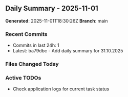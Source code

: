## Daily Summary - 2025-11-01

**Generated**: 2025-11-01T18:30:26Z
**Branch**: main


### Recent Commits
- Commits in last 24h: 1
- Latest: ba79dbc - Add daily summary for 31.10.2025

### Files Changed Today

### Active TODOs
- Check application logs for current task status

